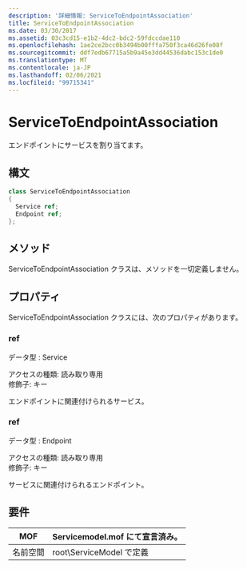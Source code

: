 ```yaml
---
description: '詳細情報: ServiceToEndpointAssociation'
title: ServiceToEndpointAssociation
ms.date: 03/30/2017
ms.assetid: 03c3cd15-e1b2-4dc2-bdc2-59fdccdae110
ms.openlocfilehash: 1ae2ce2bcc0b3494b00fffa750f3ca46d26fe08f
ms.sourcegitcommit: ddf7edb67715a5b9a45e3dd44536dabc153c1de0
ms.translationtype: MT
ms.contentlocale: ja-JP
ms.lasthandoff: 02/06/2021
ms.locfileid: "99715341"
---
```

# <a name="servicetoendpointassociation"></a>ServiceToEndpointAssociation

エンドポイントにサービスを割り当てます。  
  
## <a name="syntax"></a>構文  
  
```csharp
class ServiceToEndpointAssociation  
{  
  Service ref;  
  Endpoint ref;  
};  
```  
  
## <a name="methods"></a>メソッド  

 ServiceToEndpointAssociation クラスは、メソッドを一切定義しません。  
  
## <a name="properties"></a>プロパティ  

 ServiceToEndpointAssociation クラスには、次のプロパティがあります。  
  
### <a name="ref"></a>ref  

 データ型 : Service  
  
 アクセスの種類: 読み取り専用  
修飾子: キー  
  
 エンドポイントに関連付けられるサービス。  
  
### <a name="ref"></a>ref  

 データ型 : Endpoint  
  
 アクセスの種類: 読み取り専用  
修飾子: キー  
  
 サービスに関連付けられるエンドポイント。  
  
## <a name="requirements"></a>要件  
  
|MOF|Servicemodel.mof にて宣言済み。|  
|---------|-----------------------------------|  
|名前空間|root\ServiceModel で定義|
